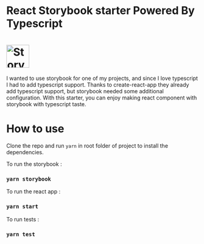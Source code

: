 # React Storybook starter Powered By Typescript

# <a href='https://storybook.js.org'><img src='https://pbs.twimg.com/profile_images/1100804485616566273/sOct-Txm_400x400.png' height='60' alt='Storybook Logo' /></a>

I wanted to use storybook for one of my projects, and since I love typescript I had to add typescript support. Thanks to create-react-app they already add typescript support, but storybook needed some additional configuration. With this starter, you can enjoy making react component with storybook with typescript taste.

# How to use

Clone the repo and run `yarn` in root folder of project to install the dependencies.

To run the storybook :

### `yarn storybook`

To run the react app : 

### `yarn start`

To run tests : 

### `yarn test`

